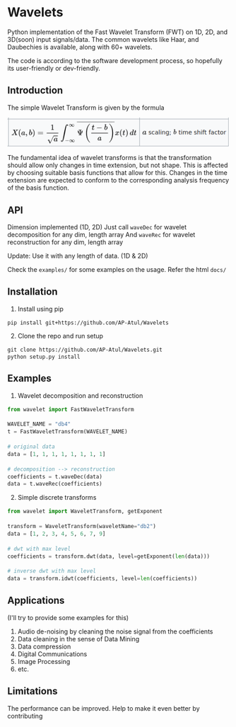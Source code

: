 # Wavelets
Python implementation of the Fast Wavelet Transform (FWT) on 1D, 2D, and 3D(soon) input signals/data.
The common wavelets like Haar, and Daubechies is available, along with 60+ wavelets. 

The code is according to the software development process, so hopefully its user-friendly or
dev-friendly.


## Introduction
The simple Wavelet Transform is given by the formula

![formula](https://github.com/AP-Atul/Wavelets/blob/master/img/wt.png)

The fundamental idea of wavelet transforms is that the transformation should allow only changes in time extension, but not shape.
This is affected by choosing suitable basis functions that allow for this.
Changes in the time extension are expected to conform to the corresponding analysis frequency of the basis function.


## API
Dimension implemented (1D, 2D)
Just call  ```waveDec``` for wavelet decomposition for any dim, length array
And ```waveRec``` for wavelet reconstruction for any dim, length array

Update: Use it with any length of data. (1D & 2D)

Check the ```examples/``` for some examples on the usage. Refer the html ```docs/```


## Installation
1. Install using pip
```console
pip install git+https://github.com/AP-Atul/Wavelets
```

2. Clone the repo and run setup
```console
git clone https://github.com/AP-Atul/Wavelets.git
python setup.py install
```


## Examples
1. Wavelet decomposition and reconstruction

```python
from wavelet import FastWaveletTransform

WAVELET_NAME = "db4"
t = FastWaveletTransform(WAVELET_NAME)

# original data
data = [1, 1, 1, 1, 1, 1, 1, 1]

# decomposition --> reconstruction
coefficients = t.waveDec(data)
data = t.waveRec(coefficients)

```

2. Simple discrete transforms

```python
from wavelet import WaveletTransform, getExponent

transform = WaveletTransform(waveletName="db2")
data = [1, 2, 3, 4, 5, 6, 7, 9]

# dwt with max level
coefficients = transform.dwt(data, level=getExponent(len(data)))

# inverse dwt with max level
data = transform.idwt(coefficients, level=len(coefficients))
```

## Applications
(I'll try to provide some examples for this)
1. Audio de-noising by cleaning the noise signal from the coefficients
2. Data cleaning in the sense of Data Mining
3. Data compression
4. Digital Communications
5. Image Processing
6. etc.


## Limitations
The performance can be improved. Help to make it even better by contributing

